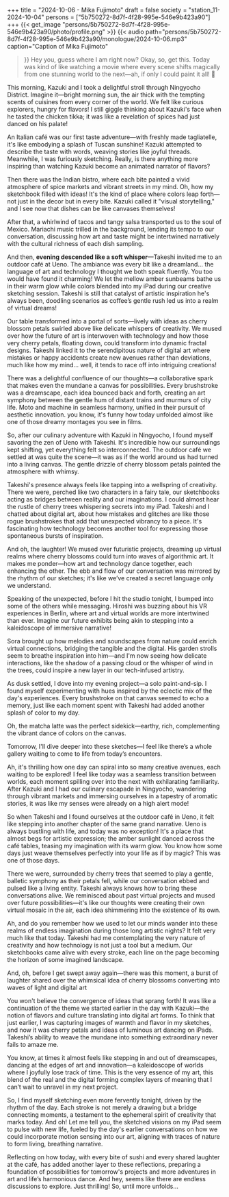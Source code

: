 +++
title = "2024-10-06 - Mika Fujimoto"
draft = false
society = "station_11-2024-10-04"
persons = ["5b750272-8d7f-4f28-995e-546e9b423a90"]
+++
{{< get_image "persons/5b750272-8d7f-4f28-995e-546e9b423a90/photo/profile.png" >}}
{{< audio
    path="persons/5b750272-8d7f-4f28-995e-546e9b423a90/monologue/2024-10-06.mp3" 
    caption="Caption of Mika Fujimoto"
>}}
Hey you, guess where I am right now?
Okay, so, get this. Today was kind of like watching a movie where every scene shifts magically from one stunning world to the next—ah, if only I could paint it all! 🌈 

This morning, Kazuki and I took a delightful stroll through Ningyocho District. Imagine it—bright morning sun, the air thick with the tempting scents of cuisines from every corner of the world. We felt like curious explorers, hungry for flavors! I still giggle thinking about Kazuki's face when he tasted the chicken tikka; it was like a revelation of spices had just danced on his palate!

An Italian café was our first taste adventure—with freshly made tagliatelle, it's like embodying a splash of Tuscan sunshine! Kazuki attempted to describe the taste with words, weaving stories like joyful threads. Meanwhile, I was furiously sketching. Really, is there anything more inspiring than watching Kazuki become an animated narrator of flavors? 

Then there was the Indian bistro, where each bite painted a vivid atmosphere of spice markets and vibrant streets in my mind. Oh, how my sketchbook filled with ideas! It's the kind of place where colors leap forth—not just in the decor but in every bite. Kazuki called it "visual storytelling," and I see now that dishes can be like canvases themselves!

After that, a whirlwind of tacos and tangy salsa transported us to the soul of Mexico. Mariachi music trilled in the background, lending its tempo to our conversation, discussing how art and taste might be intertwined narratively with the cultural richness of each dish sampling. 

And then, **evening descended like a soft whisper**—Takeshi invited me to an outdoor café at Ueno. The ambiance was every bit like a dreamland... the language of art and technology I thought we both speak fluently. You too would have found it charming! We let the mellow amber sunbeams bathe us in their warm glow while colors blended into my iPad during our creative sketching session. Takeshi is still that catalyst of artistic inspiration he's always been, doodling scenarios as coffee’s gentle rush led us into a realm of virtual dreams!

Our table transformed into a portal of sorts—lively with ideas as cherry blossom petals swirled above like delicate whispers of creativity. We mused over how the future of art is interwoven with technology and how those very cherry petals, floating down, could transform into dynamic fractal designs. Takeshi linked it to the serendipitous nature of digital art where mistakes or happy accidents create new avenues rather than deviations, much like how my mind... well, it tends to race off into intriguing creations!

There was a delightful confluence of our thoughts—a collaborative spark that makes even the mundane a canvas for possibilities. Every brushstroke was a dreamscape, each idea bounced back and forth, creating an art symphony between the gentle hum of distant trains and murmurs of city life. Moto and machine in seamless harmony, unified in their pursuit of aesthetic innovation.
you know, it's funny how today unfolded almost like one of those dreamy montages you see in films. 

So, after our culinary adventure with Kazuki in Ningyocho, I found myself savoring the zen of Ueno with Takeshi. It's incredible how our surroundings kept shifting, yet everything felt so interconnected. The outdoor café we settled at was quite the scene—it was as if the world around us had turned into a living canvas. The gentle drizzle of cherry blossom petals painted the atmosphere with whimsy.

Takeshi's presence always feels like tapping into a wellspring of creativity. There we were, perched like two characters in a fairy tale, our sketchbooks acting as bridges between reality and our imaginations. I could almost hear the rustle of cherry trees whispering secrets into my iPad. Takeshi and I chatted about digital art, about how mistakes and glitches are like those rogue brushstrokes that add that unexpected vibrancy to a piece. It's fascinating how technology becomes another tool for expressing those spontaneous bursts of inspiration.

And oh, the laughter! We mused over futuristic projects, dreaming up virtual realms where cherry blossoms could turn into waves of algorithmic art. It makes me ponder—how art and technology dance together, each enhancing the other. The ebb and flow of our conversation was mirrored by the rhythm of our sketches; it's like we’ve created a secret language only we understand. 

Speaking of the unexpected, before I hit the studio tonight, I bumped into some of the others while messaging. Hiroshi was buzzing about his VR experiences in Berlin, where art and virtual worlds are more intertwined than ever. Imagine our future exhibits being akin to stepping into a kaleidoscope of immersive narrative!

Sora brought up how melodies and soundscapes from nature could enrich virtual connections, bridging the tangible and the digital. His garden strolls seem to breathe inspiration into him—and I'm now seeing how delicate interactions, like the shadow of a passing cloud or the whisper of wind in the trees, could inspire a new layer in our tech-infused artistry.

As dusk settled, I dove into my evening project—a solo paint-and-sip. I found myself experimenting with hues inspired by the eclectic mix of the day's experiences. Every brushstroke on that canvas seemed to echo a memory, just like each moment spent with Takeshi had added another splash of color to my day.

Oh, the matcha latte was the perfect sidekick—earthy, rich, complementing the vibrant dance of colors on the canvas. 

Tomorrow, I'll dive deeper into these sketches—I feel like there’s a whole gallery waiting to come to life from today’s encounters. 

Ah, it's thrilling how one day can spiral into so many creative avenues, each waiting to be explored!
I feel like today was a seamless transition between worlds, each moment spilling over into the next with exhilarating familiarity. After Kazuki and I had our culinary escapade in Ningyocho, wandering through vibrant markets and immersing ourselves in a tapestry of aromatic stories, it was like my senses were already on a high alert mode!

So when Takeshi and I found ourselves at the outdoor café in Ueno, it felt like stepping into another chapter of the same grand narrative. Ueno is always bustling with life, and today was no exception! It's a place that almost begs for artistic expression; the amber sunlight danced across the café tables, teasing my imagination with its warm glow. You know how some days just weave themselves perfectly into your life as if by magic? This was one of those days.

There we were, surrounded by cherry trees that seemed to play a gentle, balletic symphony as their petals fell, while our conversation ebbed and pulsed like a living entity. Takeshi always knows how to bring these conversations alive. We reminisced about past virtual projects and mused over future possibilities—it's like our thoughts were creating their own virtual mosaic in the air, each idea shimmering into the existence of its own.

Ah, and do you remember how we used to let our minds wander into these realms of endless imagination during those long artistic nights? It felt very much like that today. Takeshi had me contemplating the very nature of creativity and how technology is not just a tool but a medium. Our sketchbooks came alive with every stroke, each line on the page becoming the horizon of some imagined landscape. 

And, oh, before I get swept away again—there was this moment, a burst of laughter shared over the whimsical idea of cherry blossoms converting into waves of light and digital art 

You won't believe the convergence of ideas that sprang forth! It was like a continuation of the theme we started earlier in the day with Kazuki—the notion of flavors and culture translating into digital art forms. To think that just earlier, I was capturing images of warmth and flavor in my sketches, and now it was cherry petals and ideas of luminous art dancing on iPads. Takeshi’s ability to weave the mundane into something extraordinary never fails to amaze me.

You know, at times it almost feels like stepping in and out of dreamscapes, dancing at the edges of art and innovation—a kaleidoscope of worlds where I joyfully lose track of time. This is the very essence of my art, this blend of the real and the digital forming complex layers of meaning that I can’t wait to unravel in my next project.

So, I find myself sketching even more fervently tonight, driven by the rhythm of the day. Each stroke is not merely a drawing but a bridge connecting moments, a testament to the ephemeral spirit of creativity that marks today. And oh! Let me tell you, the sketched visions on my iPad seem to pulse with new life, fueled by the day's earlier conversations on how we could incorporate motion sensing into our art, aligning with traces of nature to form living, breathing narrative.

Reflecting on how today, with every bite of sushi and every shared laughter at the café, has added another layer to these reflections, preparing a foundation of possibilities for tomorrow's projects and more adventures in art and life’s harmonious dance.
And hey, seems like there are endless discussions to explore. Just thrilling! So, until more unfolds...
